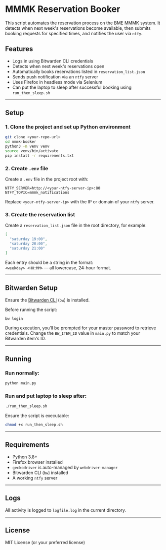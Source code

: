 # MMMK Reservation Booker

This script automates the reservation process on the BME MMMK system. It detects when next week's reservations become available, then submits booking requests for specified times, and notifies the user via `ntfy`.

## Features

- Logs in using Bitwarden CLI credentials
- Detects when next week's reservations open
- Automatically books reservations listed in `reservation_list.json`
- Sends push notification via an `ntfy` server
- Uses Firefox in headless mode via Selenium
- Can put the laptop to sleep after successful booking using `run_then_sleep.sh`

---

## Setup

### 1. Clone the project and set up Python environment

```bash
git clone <your-repo-url>
cd mmmk-booker
python3 -m venv venv
source venv/bin/activate
pip install -r requirements.txt
```

### 2. Create `.env` file

Create a `.env` file in the project root with:

```
NTFY_SERVER=http://<your-ntfy-server-ip>:80
NTFY_TOPIC=mmmk_notifications
```

Replace `<your-ntfy-server-ip>` with the IP or domain of your `ntfy` server.

### 3. Create the reservation list

Create a `reservation_list.json` file in the root directory, for example:

```json
[
  "saturday 19:00",
  "saturday 20:00",
  "saturday 21:00"
]
```

Each entry should be a string in the format:  
`<weekday> <HH:MM>` — all lowercase, 24-hour format.

---

## Bitwarden Setup

Ensure the [Bitwarden CLI](https://bitwarden.com/help/cli/) (`bw`) is installed.

Before running the script:

```bash
bw login
```

During execution, you’ll be prompted for your master password to retrieve credentials. Change the `BW_ITEM_ID` value in `main.py` to match your Bitwarden item's ID.

---

## Running

### Run normally:

```bash
python main.py
```

### Run and put laptop to sleep after:

```bash
./run_then_sleep.sh
```

Ensure the script is executable:

```bash
chmod +x run_then_sleep.sh
```

---

## Requirements

- Python 3.8+
- Firefox browser installed
- `geckodriver` is auto-managed by `webdriver-manager`
- Bitwarden CLI (`bw`) installed
- A working `ntfy` server

---

## Logs

All activity is logged to `logfile.log` in the current directory.

---

## License

MIT License (or your preferred license)
